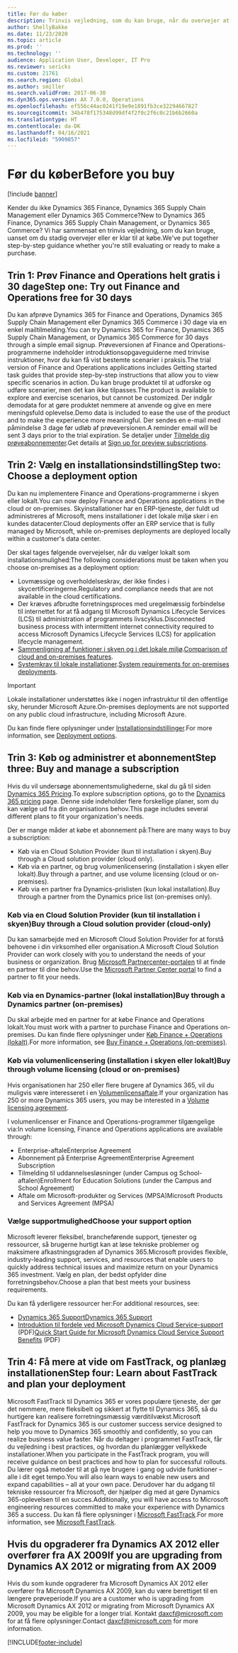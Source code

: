 ```yaml
---
title: Før du køber
description: Trinvis vejledning, som du kan bruge, når du overvejer at købe Dynamics 365 Finance, Dynamics 365 Supply Chain Management eller Dynamics 365 Commerce.
author: ShellyBakke
ms.date: 11/23/2020
ms.topic: article
ms.prod: ''
ms.technology: ''
audience: Application User, Developer, IT Pro
ms.reviewer: sericks
ms.custom: 21761
ms.search.region: Global
ms.author: smiller
ms.search.validFrom: 2017-06-30
ms.dyn365.ops.version: AX 7.0.0, Operations
ms.openlocfilehash: ef556c44ac0241f19e9e1891fb3ce32294667827
ms.sourcegitcommit: 34b478f175348d99df4f2f0c2f6c0c21b6b2660a
ms.translationtype: HT
ms.contentlocale: da-DK
ms.lasthandoff: 04/16/2021
ms.locfileid: "5909857"
---
```

# <a name="before-you-buy"></a><span data-ttu-id="7fdea-103">Før du køber</span><span class="sxs-lookup"><span data-stu-id="7fdea-103">Before you buy</span></span>

[!include [banner](../includes/banner.md)]

<span data-ttu-id="7fdea-104">Kender du ikke Dynamics 365 Finance, Dynamics 365 Supply Chain Management eller Dynamics 365 Commerce?</span><span class="sxs-lookup"><span data-stu-id="7fdea-104">New to Dynamics 365 Finance, Dynamics 365 Supply Chain Management, or Dynamics 365 Commerce?</span></span> <span data-ttu-id="7fdea-105">Vi har sammensat en trinvis vejledning, som du kan bruge, uanset om du stadig overvejer eller er klar til at købe.</span><span class="sxs-lookup"><span data-stu-id="7fdea-105">We've put together step-by-step guidance whether you're still evaluating or ready to make a purchase.</span></span>

## <a name="step-one-try-out-finance-and-operations-free-for-30-days"></a><span data-ttu-id="7fdea-106">Trin 1: Prøv Finance and Operations helt gratis i 30 dage</span><span class="sxs-lookup"><span data-stu-id="7fdea-106">Step one: Try out Finance and Operations free for 30 days</span></span>

<span data-ttu-id="7fdea-107">Du kan afprøve Dynamics 365 for Finance and Operations, Dynamics 365 Supply Chain Management eller Dynamics 365 Commerce i 30 dage via en enkel mailtilmelding.</span><span class="sxs-lookup"><span data-stu-id="7fdea-107">You can try Dynamics 365 for Finance, Dynamics 365 Supply Chain Management, or Dynamics 365 Commerce for 30 days through a simple email signup.</span></span> <span data-ttu-id="7fdea-108">Prøveversionen af Finance and Operations-programmerne indeholder introduktionsopgaveguiderne med trinvise instruktioner, hvor du kan få vist bestemte scenarier i praksis.</span><span class="sxs-lookup"><span data-stu-id="7fdea-108">The trial version of Finance and Operations applications includes Getting started task guides that provide step-by-step instructions that allow you to view specific scenarios in action.</span></span> <span data-ttu-id="7fdea-109">Du kan bruge produktet til at udforske og udføre scenarier, men det kan ikke tilpasses.</span><span class="sxs-lookup"><span data-stu-id="7fdea-109">The product is available to explore and exercise scenarios, but cannot be customized.</span></span> <span data-ttu-id="7fdea-110">Der indgår demodata for at gøre produktet nemmere at anvende og give en mere meningsfuld oplevelse.</span><span class="sxs-lookup"><span data-stu-id="7fdea-110">Demo data is included to ease the use of the product and to make the experience more meaningful.</span></span> <span data-ttu-id="7fdea-111">Der sendes en e-mail med påmindelse 3 dage før udløb af prøveversionen.</span><span class="sxs-lookup"><span data-stu-id="7fdea-111">A reminder email will be sent 3 days prior to the trial expiration.</span></span> <span data-ttu-id="7fdea-112">Se detaljer under [Tilmelde dig prøveabonnementer](../../dev-itpro/dev-tools/sign-up-preview-subscription.md#subscribe).</span><span class="sxs-lookup"><span data-stu-id="7fdea-112">Get details at [Sign up for preview subscriptions](../../dev-itpro/dev-tools/sign-up-preview-subscription.md#subscribe).</span></span>

## <a name="step-two-choose-a-deployment-option"></a><span data-ttu-id="7fdea-113">Trin 2: Vælg en installationsindstilling</span><span class="sxs-lookup"><span data-stu-id="7fdea-113">Step two: Choose a deployment option</span></span>

<span data-ttu-id="7fdea-114">Du kan nu implementere Finance and Operations-programmerne i skyen eller lokalt.</span><span class="sxs-lookup"><span data-stu-id="7fdea-114">You can now deploy Finance and Operations applications in the cloud or on-premises.</span></span> <span data-ttu-id="7fdea-115">Skyinstallationer har en ERP-tjeneste, der fuldt ud administreres af Microsoft, mens installationer i det lokale miljø sker i en kundes datacenter.</span><span class="sxs-lookup"><span data-stu-id="7fdea-115">Cloud deployments offer an ERP service that is fully managed by Microsoft, while on-premises deployments are deployed locally within a customer's data center.</span></span>

<span data-ttu-id="7fdea-116">Der skal tages følgende overvejelser, når du vælger lokalt som installationsmulighed:</span><span class="sxs-lookup"><span data-stu-id="7fdea-116">The following considerations must be taken when you choose on-premises as a deployment option:</span></span>

- <span data-ttu-id="7fdea-117">Lovmæssige og overholdelseskrav, der ikke findes i skycertificeringerne.</span><span class="sxs-lookup"><span data-stu-id="7fdea-117">Regulatory and compliance needs that are not available in the cloud certifications.</span></span>
- <span data-ttu-id="7fdea-118">Der kræves afbrudte forretningsproces med uregelmæssig forbindelse til internettet for at få adgang til Microsoft Dynamics Lifecycle Services (LCS) til administration af programmets livscyklus.</span><span class="sxs-lookup"><span data-stu-id="7fdea-118">Disconnected business process with intermittent internet connectivity required to access Microsoft Dynamics Lifecycle Services (LCS) for application lifecycle management.</span></span>
- <span data-ttu-id="7fdea-119">[Sammenligning af funktioner i skyen og i det lokale miljø](cloud-prem-comparison.md).</span><span class="sxs-lookup"><span data-stu-id="7fdea-119">[Comparison of cloud and on-premises features](cloud-prem-comparison.md).</span></span>
- <span data-ttu-id="7fdea-120">[Systemkrav til lokale installationer](system-requirements-on-prem.md).</span><span class="sxs-lookup"><span data-stu-id="7fdea-120">[System requirements for on-premises deployments](system-requirements-on-prem.md).</span></span>

> [!IMPORTANT]
> <span data-ttu-id="7fdea-121">Lokale installationer understøttes ikke i nogen infrastruktur til den offentlige sky, herunder Microsoft Azure.</span><span class="sxs-lookup"><span data-stu-id="7fdea-121">On-premises deployments are not supported on any public cloud infrastructure, including Microsoft Azure.</span></span>

<span data-ttu-id="7fdea-122">Du kan finde flere oplysninger under [Installationsindstillinger](../../dev-itpro/deployment/choose-deployment-type.md).</span><span class="sxs-lookup"><span data-stu-id="7fdea-122">For more information, see [Deployment options](../../dev-itpro/deployment/choose-deployment-type.md).</span></span>

## <a name="step-three-buy-and-manage-a-subscription"></a><span data-ttu-id="7fdea-123">Trin 3: Køb og administrer et abonnement</span><span class="sxs-lookup"><span data-stu-id="7fdea-123">Step three: Buy and manage a subscription</span></span>

<span data-ttu-id="7fdea-124">Hvis du vil undersøge abonnementsmulighederne, skal du gå til siden [Dynamics 365 Pricing](https://www.microsoft.com/dynamics365/pricing).</span><span class="sxs-lookup"><span data-stu-id="7fdea-124">To explore subscription options, go to the [Dynamics 365 pricing](https://www.microsoft.com/dynamics365/pricing) page.</span></span> <span data-ttu-id="7fdea-125">Denne side indeholder flere forskellige planer, som du kan vælge ud fra din organisations behov.</span><span class="sxs-lookup"><span data-stu-id="7fdea-125">This page includes several different plans to fit your organization's needs.</span></span>

<span data-ttu-id="7fdea-126">Der er mange måder at købe et abonnement på:</span><span class="sxs-lookup"><span data-stu-id="7fdea-126">There are many ways to buy a subscription:</span></span>

- <span data-ttu-id="7fdea-127">Køb via en Cloud Solution Provider (kun til installation i skyen).</span><span class="sxs-lookup"><span data-stu-id="7fdea-127">Buy through a Cloud solution provider (cloud only).</span></span>
- <span data-ttu-id="7fdea-128">Køb via en partner, og brug volumenlicensering (installation i skyen eller lokalt).</span><span class="sxs-lookup"><span data-stu-id="7fdea-128">Buy through a partner, and use volume licensing (cloud or on-premises).</span></span>
- <span data-ttu-id="7fdea-129">Køb via en partner fra Dynamics-prislisten (kun lokal installation).</span><span class="sxs-lookup"><span data-stu-id="7fdea-129">Buy through a partner from the Dynamics price list (on-premises only).</span></span>

### <a name="buy-through-a-cloud-solution-provider-cloud-only"></a><span data-ttu-id="7fdea-130">Køb via en Cloud Solution Provider (kun til installation i skyen)</span><span class="sxs-lookup"><span data-stu-id="7fdea-130">Buy through a Cloud solution provider (cloud-only)</span></span>

<span data-ttu-id="7fdea-131">Du kan samarbejde med en Microsoft Cloud Solution Provider for at forstå behovene i din virksomhed eller organisation.</span><span class="sxs-lookup"><span data-stu-id="7fdea-131">A Microsoft Cloud Solution Provider can work closely with you to understand the needs of your business or organization.</span></span> <span data-ttu-id="7fdea-132">Brug [Microsoft Partnercenter-portalen](https://partnercenter.microsoft.com/partner/home) til at finde en partner til dine behov.</span><span class="sxs-lookup"><span data-stu-id="7fdea-132">Use the [Microsoft Partner Center portal](https://partnercenter.microsoft.com/partner/home) to find a partner to fit your needs.</span></span>

### <a name="buy-through-a-dynamics-partner-on-premises"></a><span data-ttu-id="7fdea-133">Køb via en Dynamics-partner (lokal installation)</span><span class="sxs-lookup"><span data-stu-id="7fdea-133">Buy through a Dynamics partner (on-premises)</span></span>

<span data-ttu-id="7fdea-134">Du skal arbejde med en partner for at købe Finance and Operations lokalt.</span><span class="sxs-lookup"><span data-stu-id="7fdea-134">You must work with a partner to purchase Finance and Operations on-premises.</span></span> <span data-ttu-id="7fdea-135">Du kan finde flere oplysninger under [Køb Finance + Operations (lokalt)](purchase-on-premises.md).</span><span class="sxs-lookup"><span data-stu-id="7fdea-135">For more information, see [Buy Finance + Operations (on-premises)](purchase-on-premises.md).</span></span>

### <a name="buy-through-volume-licensing-cloud-or-on-premises"></a><span data-ttu-id="7fdea-136">Køb via volumenlicensering (installation i skyen eller lokalt)</span><span class="sxs-lookup"><span data-stu-id="7fdea-136">Buy through volume licensing (cloud or on-premises)</span></span>

<span data-ttu-id="7fdea-137">Hvis organisationen har 250 eller flere brugere af Dynamics 365, vil du muligvis være interesseret i en [Volumenlicensaftale](https://www.microsoft.com/Licensing/product-licensing/dynamics365).</span><span class="sxs-lookup"><span data-stu-id="7fdea-137">If your organization has 250 or more Dynamics 365 users, you may be interested in a [Volume licensing agreement](https://www.microsoft.com/Licensing/product-licensing/dynamics365).</span></span>

<span data-ttu-id="7fdea-138">I volumenlicenser er Finance and Operations-programmer tilgængelige via:</span><span class="sxs-lookup"><span data-stu-id="7fdea-138">In volume licensing, Finance and Operations applications are available through:</span></span>

- <span data-ttu-id="7fdea-139">Enterprise-aftale</span><span class="sxs-lookup"><span data-stu-id="7fdea-139">Enterprise Agreement</span></span>
- <span data-ttu-id="7fdea-140">Abonnement på Enterprise Agreement</span><span class="sxs-lookup"><span data-stu-id="7fdea-140">Enterprise Agreement Subscription</span></span>
- <span data-ttu-id="7fdea-141">Tilmelding til uddannelsesløsninger (under Campus og School-aftalen)</span><span class="sxs-lookup"><span data-stu-id="7fdea-141">Enrollment for Education Solutions (under the Campus and School Agreement)</span></span>
- <span data-ttu-id="7fdea-142">Aftale om Microsoft-produkter og Services (MPSA)</span><span class="sxs-lookup"><span data-stu-id="7fdea-142">Microsoft Products and Services Agreement (MPSA)</span></span>

### <a name="choose-your-support-option"></a><span data-ttu-id="7fdea-143">Vælge supportmulighed</span><span class="sxs-lookup"><span data-stu-id="7fdea-143">Choose your support option</span></span>

<span data-ttu-id="7fdea-144">Microsoft leverer fleksibel, brancheførende support, tjenester og ressourcer, så brugerne hurtigt kan at løse tekniske problemer og maksimere afkastningsgraden af Dynamics 365.</span><span class="sxs-lookup"><span data-stu-id="7fdea-144">Microsoft provides flexible, industry-leading support, services, and resources that enable users to quickly address technical issues and maximize return on your Dynamics 365 investment.</span></span> <span data-ttu-id="7fdea-145">Vælg en plan, der bedst opfylder dine forretningsbehov.</span><span class="sxs-lookup"><span data-stu-id="7fdea-145">Choose a plan that best meets your business requirements.</span></span>

<span data-ttu-id="7fdea-146">Du kan få yderligere ressourcer her:</span><span class="sxs-lookup"><span data-stu-id="7fdea-146">For additional resources, see:</span></span>

- [<span data-ttu-id="7fdea-147">Dynamics 365 Support</span><span class="sxs-lookup"><span data-stu-id="7fdea-147">Dynamics 365 Support</span></span>](https://www.microsoft.com/dynamics365/support)
- <span data-ttu-id="7fdea-148">[Introduktion til fordele ved Microsoft Dynamics Cloud Service-support](https://go.microsoft.com/fwlink/?LinkId=530335) (PDF)</span><span class="sxs-lookup"><span data-stu-id="7fdea-148">[Quick Start Guide for Microsoft Dynamics Cloud Service Support Benefits](https://go.microsoft.com/fwlink/?LinkId=530335) (PDF)</span></span>

## <a name="step-four-learn-about-fasttrack-and-plan-your-deployment"></a><span data-ttu-id="7fdea-149">Trin 4: Få mere at vide om FastTrack, og planlæg installationen</span><span class="sxs-lookup"><span data-stu-id="7fdea-149">Step four: Learn about FastTrack and plan your deployment</span></span>

<span data-ttu-id="7fdea-150">Microsoft FastTrack til Dynamics 365 er vores populære tjeneste, der gør det nemmere, mere fleksibelt og sikkert at flytte til Dynamics 365, så du hurtigere kan realisere forretningsmæssig værditilvækst.</span><span class="sxs-lookup"><span data-stu-id="7fdea-150">Microsoft FastTrack for Dynamics 365 is our customer success service designed to help you move to Dynamics 365 smoothly and confidently, so you can realize business value faster.</span></span> <span data-ttu-id="7fdea-151">Når du deltager i programmet FastTrack, får du vejledning i best practices, og hvordan du planlægger vellykkede installationer.</span><span class="sxs-lookup"><span data-stu-id="7fdea-151">When you participate in the FastTrack program, you will receive guidance on best practices and how to plan for successful rollouts.</span></span> <span data-ttu-id="7fdea-152">Du lærer også metoder til at gå nye brugere i gang og udvide funktioner – alle i dit eget tempo.</span><span class="sxs-lookup"><span data-stu-id="7fdea-152">You will also learn ways to enable new users and expand capabilities – all at your own pace.</span></span> <span data-ttu-id="7fdea-153">Derudover har du adgang til tekniske ressourcer fra Microsoft, der hjælper dig med at gøre Dynamics 365-oplevelsen til en succes.</span><span class="sxs-lookup"><span data-stu-id="7fdea-153">Additionally, you will have access to Microsoft engineering resources committed to make your experience with Dynamics 365 a success.</span></span> <span data-ttu-id="7fdea-154">Du kan få flere oplysninger i [Microsoft FastTrack](/dynamics365/fasttrack/).</span><span class="sxs-lookup"><span data-stu-id="7fdea-154">For more information, see [Microsoft FastTrack](/dynamics365/fasttrack/).</span></span>

## <a name="if-you-are-upgrading-from-dynamics-ax-2012-or-migrating-from-ax-2009"></a><span data-ttu-id="7fdea-155">Hvis du opgraderer fra Dynamics AX 2012 eller overfører fra AX 2009</span><span class="sxs-lookup"><span data-stu-id="7fdea-155">If you are upgrading from Dynamics AX 2012 or migrating from AX 2009</span></span>

<span data-ttu-id="7fdea-156">Hvis du som kunde opgraderer fra Microsoft Dynamics AX 2012 eller overfører fra Microsoft Dynamics AX 2009, kan du være berettiget til en længere prøveperiode.</span><span class="sxs-lookup"><span data-stu-id="7fdea-156">If you are a customer who is upgrading from Microsoft Dynamics AX 2012 or migrating from Microsoft Dynamics AX 2009, you may be eligible for a longer trial.</span></span> <span data-ttu-id="7fdea-157">Kontakt <daxcf@microsoft.com> for at få flere oplysninger.</span><span class="sxs-lookup"><span data-stu-id="7fdea-157">Contact <daxcf@microsoft.com> for more information.</span></span>


[!INCLUDE[footer-include](../../../includes/footer-banner.md)]